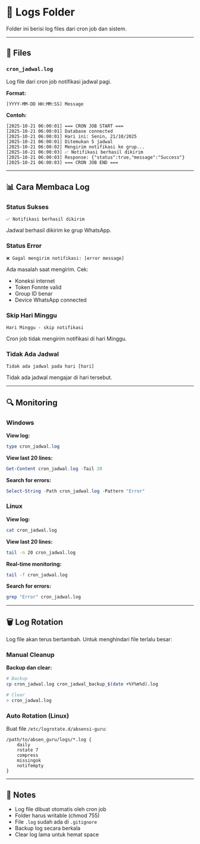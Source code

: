 # 📁 Logs Folder

Folder ini berisi log files dari cron job dan sistem.

---

## 📄 Files

### `cron_jadwal.log`
Log file dari cron job notifikasi jadwal pagi.

**Format:**
```
[YYYY-MM-DD HH:MM:SS] Message
```

**Contoh:**
```
[2025-10-21 06:00:01] === CRON JOB START ===
[2025-10-21 06:00:01] Database connected
[2025-10-21 06:00:01] Hari ini: Senin, 21/10/2025
[2025-10-21 06:00:01] Ditemukan 5 jadwal
[2025-10-21 06:00:02] Mengirim notifikasi ke grup...
[2025-10-21 06:00:03] ✅ Notifikasi berhasil dikirim
[2025-10-21 06:00:03] Response: {"status":true,"message":"Success"}
[2025-10-21 06:00:03] === CRON JOB END ===
```

---

## 📊 Cara Membaca Log

### Status Sukses
```
✅ Notifikasi berhasil dikirim
```
Jadwal berhasil dikirim ke grup WhatsApp.

### Status Error
```
❌ Gagal mengirim notifikasi: [error message]
```
Ada masalah saat mengirim. Cek:
- Koneksi internet
- Token Fonnte valid
- Group ID benar
- Device WhatsApp connected

### Skip Hari Minggu
```
Hari Minggu - skip notifikasi
```
Cron job tidak mengirim notifikasi di hari Minggu.

### Tidak Ada Jadwal
```
Tidak ada jadwal pada hari [hari]
```
Tidak ada jadwal mengajar di hari tersebut.

---

## 🔍 Monitoring

### Windows

**View log:**
```powershell
type cron_jadwal.log
```

**View last 20 lines:**
```powershell
Get-Content cron_jadwal.log -Tail 20
```

**Search for errors:**
```powershell
Select-String -Path cron_jadwal.log -Pattern "Error"
```

### Linux

**View log:**
```bash
cat cron_jadwal.log
```

**View last 20 lines:**
```bash
tail -n 20 cron_jadwal.log
```

**Real-time monitoring:**
```bash
tail -f cron_jadwal.log
```

**Search for errors:**
```bash
grep "Error" cron_jadwal.log
```

---

## 🗑️ Log Rotation

Log file akan terus bertambah. Untuk menghindari file terlalu besar:

### Manual Cleanup

**Backup dan clear:**
```bash
# Backup
cp cron_jadwal.log cron_jadwal_backup_$(date +%Y%m%d).log

# Clear
> cron_jadwal.log
```

### Auto Rotation (Linux)

Buat file `/etc/logrotate.d/absensi-guru`:
```
/path/to/absen_guru/logs/*.log {
    daily
    rotate 7
    compress
    missingok
    notifempty
}
```

---

## 📝 Notes

- Log file dibuat otomatis oleh cron job
- Folder harus writable (chmod 755)
- File `.log` sudah ada di `.gitignore`
- Backup log secara berkala
- Clear log lama untuk hemat space
